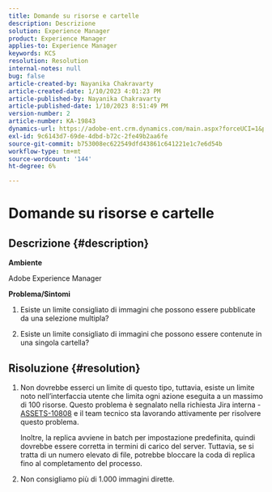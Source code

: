 ```yaml
---
title: Domande su risorse e cartelle
description: Descrizione
solution: Experience Manager
product: Experience Manager
applies-to: Experience Manager
keywords: KCS
resolution: Resolution
internal-notes: null
bug: false
article-created-by: Nayanika Chakravarty
article-created-date: 1/10/2023 4:01:23 PM
article-published-by: Nayanika Chakravarty
article-published-date: 1/10/2023 8:51:49 PM
version-number: 2
article-number: KA-19843
dynamics-url: https://adobe-ent.crm.dynamics.com/main.aspx?forceUCI=1&pagetype=entityrecord&etn=knowledgearticle&id=ea08d305-0091-ed11-aad1-6045bd0063aa
exl-id: 9c6143d7-69de-4dbd-b72c-2fe49b2aa6fe
source-git-commit: b753008ec622549dfd43861c641221e1c7e6d54b
workflow-type: tm+mt
source-wordcount: '144'
ht-degree: 6%

---
```


# Domande su risorse e cartelle

## Descrizione {#description}


<b>Ambiente</b>

Adobe Experience Manager

<b>Problema/Sintomi</b>

1. Esiste un limite consigliato di immagini che possono essere pubblicate da una selezione multipla?

2. Esiste un limite consigliato di immagini che possono essere contenute in una singola cartella?


## Risoluzione {#resolution}


1. Non dovrebbe esserci un limite di questo tipo, tuttavia, esiste un limite noto nell’interfaccia utente che limita ogni azione eseguita a un massimo di 100 risorse. Questo problema è segnalato nella richiesta Jira interna - [ASSETS-10808](https://jira.corp.adobe.com/browse/ASSETS-10808) e il team tecnico sta lavorando attivamente per risolvere questo problema.



   Inoltre, la replica avviene in batch per impostazione predefinita, quindi dovrebbe essere corretta in termini di carico del server. Tuttavia, se si tratta di un numero elevato di file, potrebbe bloccare la coda di replica fino al completamento del processo.


2. Non consigliamo più di 1.000 immagini dirette.
